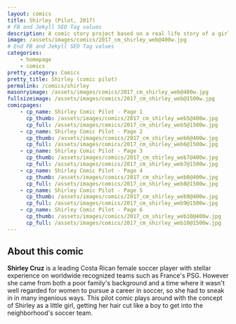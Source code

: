 ```yaml
---
layout: comics
title: Shirley (Pilot, 2017)
# FB and Jekyll SEO Tag values
description: A comic story project based on a real life story of a girl who wanted to make it big in soccer — and did.
image: /assets/images/comics/2017_cm_shirley_web@400w.jpg
# End FB and Jekyll SEO Tag values
categories: 
    - homepage
    - comics
pretty_category: Comics
pretty_title: Shirley (comic pilot)
permalink: /comics/shirley
masonryimage: /assets/images/comics/2017_cm_shirley_web@400w.jpg
fullsizeimage: /assets/images/comics/2017_cm_shirley_web@1500w.jpg
comicpages:
    - cp_name: Shirley Comic Pilot - Page 1
      cp_thumb: /assets/images/comics/2017_cm_shirley_web5@400w.jpg
      cp_full: /assets/images/comics/2017_cm_shirley_web5@1500w.jpg
    - cp_name: Shirley Comic Pilot - Page 2
      cp_thumb: /assets/images/comics/2017_cm_shirley_web6@400w.jpg
      cp_full: /assets/images/comics/2017_cm_shirley_web6@1500w.jpg  
    - cp_name: Shirley Comic Pilot - Page 3
      cp_thumb: /assets/images/comics/2017_cm_shirley_web7@400w.jpg
      cp_full: /assets/images/comics/2017_cm_shirley_web7@1500w.jpg
    - cp_name: Shirley Comic Pilot - Page 4
      cp_thumb: /assets/images/comics/2017_cm_shirley_web8@400w.jpg
      cp_full: /assets/images/comics/2017_cm_shirley_web8@1500w.jpg 
    - cp_name: Shirley Comic Pilot - Page 5
      cp_thumb: /assets/images/comics/2017_cm_shirley_web9@400w.jpg
      cp_full: /assets/images/comics/2017_cm_shirley_web9@1500w.jpg 
    - cp_name: Shirley Comic Pilot - Page 6
      cp_thumb: /assets/images/comics/2017_cm_shirley_web10@400w.jpg
      cp_full: /assets/images/comics/2017_cm_shirley_web10@1500w.jpg 
---
```

## About this comic

**Shirley Cruz** is a leading Costa Rican female soccer player with stellar experience on worldwide recognized teams such as France's PSG. However she came from both a poor family's background and a time where it wasn't well regarded for women to pursue a career in soccer, so she had to sneak in in many ingenious ways. This pilot comic plays around with the concept of Shirley as a little girl, getting her hair cut like a boy to get into the neighborhood's soccer team.